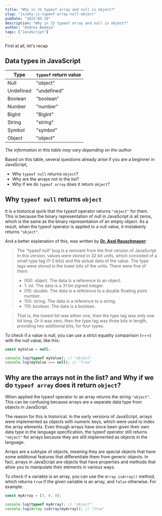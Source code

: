 ```yaml
---
title: "Why in JS typeof array and null is object?"
slug: "js/why-js-typeof-array-null-object"
pubDate: "2023-05-10"
description: "Why in JS typeof array and null is object?"
author: "Andres Bedoya"
tags: ["JavaScript"]
---
```


First at all, let's recap

## Data types in JavaScript

| Type      | `typeof` return value |
|-----------|---------------------|
| Null      | "object"            |
| Undefined | "undefined"         |
| Boolean   | "boolean"           |
| Number    | "number"            |
| BigInt    | "BigInt"            |
| String    | "string"            |
| Symbol    | "symbol"            |
| Object    | "object"            |

_The information in this table may vary depending on the author_

Based on this table, several questions already arise if you are a beginner in JavaScript, 
- Why `typeof null` returns `object`? 
- Why are the arrays not in the list? 
- Why if we do `typeof array` does it return `object`?

## Why `typeof null` returns `object`

It is a historical quirk that the typeof operator returns `"object"` for them. This is because the binary representation of null in JavaScript is all zeros, which is the same as the binary representation of an empty object. As a result, when the typeof operator is applied to a null value, it mistakenly returns `"object"`.

And a better explanation of this, was written by <a class="hover:no-underline text-blue underline" href="https://2ality.com/2013/10/typeof-null.html" target="_blank" rel="noopener noreferrer">**Dr. Axel Rauschmayer**</a>:

> The “typeof null” bug is a remnant from the first version of JavaScript. In this version, values were stored in 32 bit units, which consisted of a small type tag (1–3 bits) and the actual data of the value. The type tags were stored in the lower bits of the units. There were five of them:
> - 000: object. The data is a reference to an object.
> - 1: int. The data is a 31 bit signed integer.
> - 010: double. The data is a reference to a double floating point number.
> - 100: string. The data is a reference to a string.
> - 110: boolean. The data is a boolean.

> That is, the lowest bit was either one, then the type tag was only one bit long. Or it was zero, then the type tag was three bits in length, providing two additional bits, for four types.

To check if a value is null, you can use a strict equality comparison (===) with the null value, like this:

```js
const myValue = null;

console.log(typeof myValue); // "object"
console.log(myValue === null); // "true"
```

## Why are the arrays not in the list? and Why if we do `typeof array` does it return `object`?

When applied the typeof operator to an array returns the string `"object"`. This can be confusing because arrays are a separate data type from objects in JavaScript.

The reason for this is historical. In the early versions of JavaScript, arrays were implemented as objects with numeric keys, which were used to index the array elements. Even though arrays have since been given their own data type in the language specification, the typeof operator still returns `"object"` for arrays because they are still implemented as objects in the language.

Arrays are a subtype of objects, meaning they are special objects that have some additional features that differentiate them from generic objects. In fact, arrays in JavaScript are objects that have properties and methods that allow you to manipulate their elements in various ways.

To check if a variable is an array, you can use the `Array.isArray()` method, which returns `true` if the given variable is an array, and `false` otherwise. For example:

```js
const myArray = [3, 6, 9];

console.log(typeof myArray); // "object"
console.log(Array.isArray(myArray)); // "true"
```
